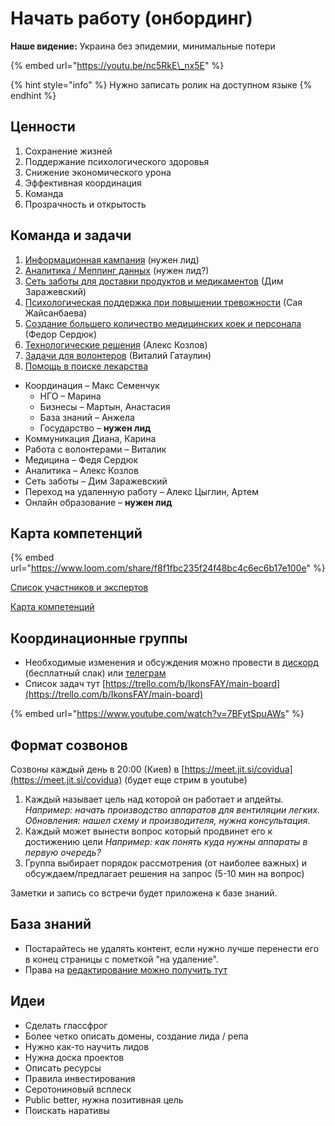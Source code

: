 # Начать работу \(онбординг\)

**Наше видение:** Украина без эпидемии, минимальные потери

{% embed url="https://youtu.be/nc5RkE\_nx5E" %}

{% hint style="info" %}
Нужно записать ролик на доступном языке
{% endhint %}

## Ценности

1. Сохранение жизней
2. Поддержание психологического здоровья
3. Снижение экономического урона
4. Эффективная координация
5. Команда
6. Прозрачность и открытость

## Команда и задачи

1. [Информационная кампания](informacionnaya-kampaniya.md) \(нужен лид\)
2. [Аналитика / Меппинг данных](../upravlenie-pandemiei/analitika-mepping-dannykh.md) \(нужен лид?\)
3. [Сеть заботы для доставки продуктов и медикаментов](../upravlenie-pandemiei/dostavka-produktov-i-medikamentov.md) \(Дим Заражевский\)
4. [Психологическая поддержка при повышении тревожности](../upravlenie-pandemiei/psychological-support.md) \(Сая Жайсанбаева\)
5. [Создание большего количество медицинских коек и персонала](../upravlenie-pandemiei/onlain-kurs-dlya-med-volonterov.md) \(Федор Сердюк\)
6. [Технологические решения](../upravlenie-pandemiei/tekhnologicheskie-resheniya.md) \(Алекс Козлов\)
7. [Задачи для волонтеров](zadachi-dlya-volonterov.md) \(Виталий Гатаулин\)
8. [Помощь в поиске лекарства]() 

* Координация – Макс Семенчук
  * НГО – Марина
  * Бизнесы – Мартын, Анастасия
  * База знаний – Анжела
  * Государство – **нужен лид**
* Коммуникация Диана, Карина
* Работа с волонтерами – Виталик
* Медицина – Федя Сердюк
* Аналитика – Алекс Козлов
* Сеть заботы – Дим Заражевский
* Переход на удаленную работу – Алекс Цыглин, Артем
* Онлайн образование – **нужен лид**

## Карта компетенций

{% embed url="https://www.loom.com/share/f8f1fbc235f24f48bc4c6ec6b17e100e" %}

[Список участников и экспертов](https://docs.google.com/spreadsheets/d/1aFogfzJFu_4oDbCVGvR0dE2BfQc6m9A1L3_KHz9t8SY/edit#gid=0)

[Карта компетенций ](https://graphcommons.com/graphs/f73f4bd3-041d-42cb-a42b-ec72651d2989?auto=true&layout=fa2)

## Координационные группы

* Необходимые изменения и обсуждения можно провести в [дискорд](https://discord.gg/jrcwfH) \(бесплатный слак\) или [телеграм](https://t.me/stopcovidua)
* Список задач тут [https://trello.com/b/IkonsFAY/main-board](https://trello.com/b/IkonsFAY/main-board)

{% embed url="https://www.youtube.com/watch?v=7BFytSpuAWs" %}

## Формат созвонов

Созвоны каждый день в 20:00 \(Киев\) в [https://meet.jit.si/covidua](https://meet.jit.si/covidua) \(будет еще стрим в youtube\)

1. Каждый называет цель над которой он работает и апдейты. _Например: начать производство аппаратов для вентиляции легких. Обновления: нашел схему и производителя, нужна консультация._ 
2. Каждый может вынести вопрос который продвинет его к достижению цели _Например: как понять куда нужны аппараты в первую очередь?_ 
3. Группа выбирает порядок рассмотрения \(от наиболее важных\) и обсуждаем/предлагает решения на запрос \(5-10 мин на вопрос\)

Заметки и запись со встречи будет приложена к базе знаний.

## База знаний

* Постарайтесь не удалять контент, если нужно лучше перенести его в конец страницы с пометкой "на удаление".
* Права на [редактирование можно получить тут](https://app.gitbook.com/invite/dgov?invite=-M2JRBARwkcPd9AED8KT)

## Идеи

* Сделать глассфрог
* Более четко описать домены, создание лида / репа
* Нужно как-то научить лидов
* Нужна доска проектов
* Описать ресурсы
* Правила инвестирования
* Серотониновый всплеск
* Public better, нужна позитивная цель
* Поискать наративы

